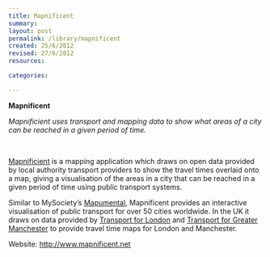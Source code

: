 ```yaml
---
title: Mapnificent
summary: 
layout: post
permalink: /library/mapnificent
created: 25/6/2012
revised: 27/6/2012
resources:

categories:

---
```


<p><strong>Mapnificent</strong></p>
<p><em>Mapnificient uses transport and mapping data to show what areas of a city can be reached in a given period of time.</em></p>
<p> </p>
<p><a href="http://www.mapnificent.net/" rel="nofollow">Mapnificient</a> is a mapping application which draws on open data provided by local authority transport providers to show the travel times overlaid onto a map, giving a visualisation of the areas in a city that can be reached in a given period of time using public transport systems.</p>
<p>Similar to MySociety’s <a href="http://mapumental.com/" rel="nofollow">Mapumental</a>, Mapnificent provides an interactive visualisation of public transport for over 50 cities worldwide. In the UK it draws on data provided by <a href="http://www.data.gov.uk/library/London-DataStore" rel="nofollow">Transport for London</a> and <a href="http://www.data.gov.uk/library/DataGM-Greater-Manchester-Data-Store" rel="nofollow">Transport for Greater Manchester</a> to provide travel time maps for London and Manchester.</p>
<p>Website: <a href="http://www.mapnificent.net/" rel="nofollow">http://www.mapnificent.net </a></p>
